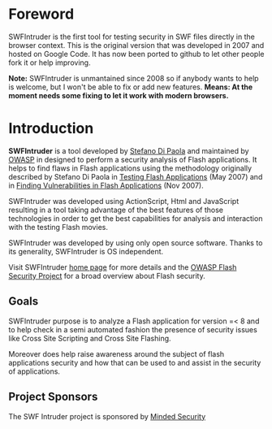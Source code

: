 Foreword
========

SWFIntruder is the first tool for testing security in SWF files directly in the browser context.
This is the original version that was developed in 2007 and hosted on Google Code.
It has now been ported to github to let other people fork it or help improving.

**Note:** SWFIntruder is unmantained since 2008 so if anybody wants to help is welcome, but I won't be able to fix or add new features. **Means: At the moment needs some fixing to let it work with modern browsers.**


Introduction
============

**SWFIntruder** is a tool developed by [Stefano Di Paola][] and
maintained by [OWASP][] in designed to perform a security analysis of
Flash applications. It helps to find flaws in Flash applications using
the methodology originally described by Stefano Di Paola in [Testing
Flash Applications][] (May 2007) and in [Finding Vulnerabilities in
Flash Applications][] (Nov 2007).

SWFIntruder was developed using ActionScript, Html and JavaScript
resulting in a tool taking advantage of the best features of those
technologies in order to get the best capabilities for analysis and
interaction with the testing Flash movies.

SWFIntruder was developed by using only open source software. Thanks to
its generality, SWFIntruder is OS independent.

Visit SWFIntruder [home page][OWASP] for more details and the [OWASP
Flash Security Project][] for a broad overview about Flash security.

Goals
-----

SWFIntruder purpose is to analyze a Flash application for version =\< 8
and to help check in a semi automated fashion the presence of security
issues like Cross Site Scripting and Cross Site Flashing.

Moreover does help raise awareness around the subject of flash
applications security and how that can be used to and assist in the
security of applications.
 

Project Sponsors
----------------

The SWF Intruder project is sponsored by [Minded Security][]

  [Stefano Di Paola]: http://www.linkedin.com/in/wisec
  [OWASP]: http://www.owasp.org/index.php/Category:SWFIntruder
  [Testing Flash Applications]: http://www.owasp.org/images/8/8c/OWASPAppSec2007Milan_TestingFlashApplications.ppt
  [Finding Vulnerabilities in Flash Applications]: http://www.owasp.org/images/d/df/SanJose_AppSec2007_DiPaola.ppt
  [OWASP Flash Security Project]: https://www.owasp.org/index.php/Category:OWASP_Flash_Security_Project
  [Minded Security]: http://www.mindedsecurity.com
